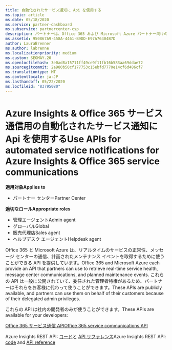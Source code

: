 ```yaml
---
title: 自動化されたサービス通知に Api を使用する
ms.topic: article
ms.date: 05/18/2020
ms.service: partner-dashboard
ms.subservice: partnercenter-csp
description: パートナーは、Office 365 および Microsoft Azure パートナー向けの Api を使用して、リアルタイムのサービス正常性、メッセージセンターの通信、および計画されたメンテナンスイベントを利用できます。
ms.assetid: 950867A9-458A-4461-B9DD-E97A76404B7D
author: LauraBrenner
ms.author: labrenne
ms.localizationpriority: medium
ms.custom: SEOMAY.20
ms.openlocfilehash: 3e0ad8a15711ff49ce9f11fb16b583aa69ddae72
ms.sourcegitcommit: 2a980b50cf177753c15ebfd7770e14cf6d486cf7
ms.translationtype: MT
ms.contentlocale: ja-JP
ms.lasthandoff: 05/22/2020
ms.locfileid: "83795080"
---
```

# <a name="use-apis-for-automated-service-notifications-for-azure-insights--office-365-service-communications"></a><span data-ttu-id="14014-103">Azure Insights & Office 365 サービス通信用の自動化されたサービス通知に Api を使用する</span><span class="sxs-lookup"><span data-stu-id="14014-103">Use APIs for automated service notifications for Azure Insights & Office 365 service communications</span></span>

<span data-ttu-id="14014-104">**適用対象**</span><span class="sxs-lookup"><span data-stu-id="14014-104">**Applies to**</span></span>

-  <span data-ttu-id="14014-105">パートナー センター</span><span class="sxs-lookup"><span data-stu-id="14014-105">Partner Center</span></span>

<span data-ttu-id="14014-106">**適切なロール**</span><span class="sxs-lookup"><span data-stu-id="14014-106">**Appropriate roles**</span></span>

- <span data-ttu-id="14014-107">管理エージェント</span><span class="sxs-lookup"><span data-stu-id="14014-107">Admin agent</span></span>
- <span data-ttu-id="14014-108">グローバル</span><span class="sxs-lookup"><span data-stu-id="14014-108">Global</span></span> 
- <span data-ttu-id="14014-109">販売代理店</span><span class="sxs-lookup"><span data-stu-id="14014-109">Sales agent</span></span>
- <span data-ttu-id="14014-110">ヘルプデスク エージェント</span><span class="sxs-lookup"><span data-stu-id="14014-110">Helpdesk agent</span></span>

<span data-ttu-id="14014-111">Office 365 と Microsoft Azure は、リアルタイムのサービスの正常性、メッセージ センターの通信、計画されたメンテナンス イベントを取得するために使うことができる API を提供しています。</span><span class="sxs-lookup"><span data-stu-id="14014-111">Office 365 and Microsoft Azure each provide an API that partners can use to retrieve real-time service health, message center communications, and planned maintenance events.</span></span> <span data-ttu-id="14014-112">これらの API は一般に公開されていて、委任された管理者特権があるため、パートナーはそれらをお客様に代わって使うことができます。</span><span class="sxs-lookup"><span data-stu-id="14014-112">These APIs are publicly available, and partners can use them on behalf of their customers because of their delegated admin privileges.</span></span>

<span data-ttu-id="14014-113">これらの API は社内の開発者のみが使うことができます。</span><span class="sxs-lookup"><span data-stu-id="14014-113">These APIs are available for your developers:</span></span>

[<span data-ttu-id="14014-114">Office 365 サービス通信 API</span><span class="sxs-lookup"><span data-stu-id="14014-114">Office 365 service communications API</span></span>](https://go.microsoft.com/fwlink/p/?LinkId=616899)

<span data-ttu-id="14014-115">Azure Insights REST API: [コード](https://go.microsoft.com/fwlink/p/?LinkId=617299)と [API リファレンス](https://go.microsoft.com/fwlink/p/?LinkId=617300)</span><span class="sxs-lookup"><span data-stu-id="14014-115">Azure Insights REST API: [code](https://go.microsoft.com/fwlink/p/?LinkId=617299) and [API reference](https://go.microsoft.com/fwlink/p/?LinkId=617300)</span></span>

 

 



